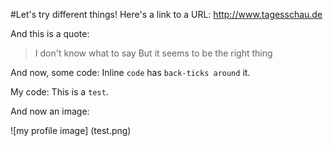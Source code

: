 #Let's try different things!
Here's a link to a URL: http://www.tagesschau.de

And this is a quote:
> I don't know what to say
> But it seems to be the right thing

And now, some code:
Inline `code` has `back-ticks around` it.

My code:
This is a `test`. 

And now an image:

![my profile image] (test.png)
